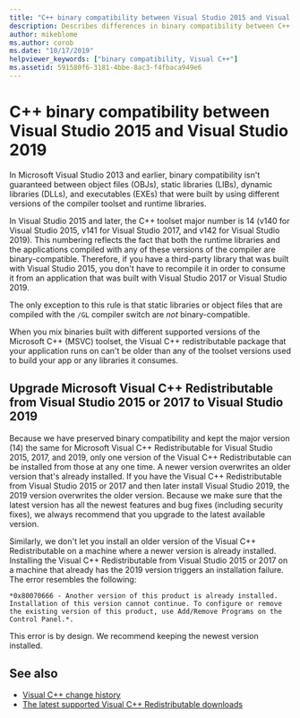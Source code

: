 ```yaml
---
title: "C++ binary compatibility between Visual Studio 2015 and Visual Studio 2019"
description: Describes differences in binary compatibility between C++ files in Visual Studio 2015 and Visual Studio 2019.
author: mikeblome
ms.author: corob
ms.date: "10/17/2019"
helpviewer_keywords: ["binary compatibility, Visual C++"]
ms.assetid: 591580f6-3181-4bbe-8ac3-f4fbaca949e6
---
```

# C++ binary compatibility between Visual Studio 2015 and Visual Studio 2019

In Microsoft Visual Studio 2013 and earlier, binary compatibility isn't guaranteed between object files (OBJs), static libraries (LIBs), dynamic libraries (DLLs), and executables (EXEs) that were built by using different versions of the compiler toolset and runtime libraries.

In Visual Studio 2015 and later, the C++ toolset major number is 14 (v140 for Visual Studio 2015, v141 for Visual Studio 2017, and v142 for Visual Studio 2019). This numbering reflects the fact that both the runtime libraries and the applications compiled with any of these versions of the compiler are binary-compatible. Therefore, if you have a third-party library that was built with Visual Studio 2015, you don't have to recompile it in order to consume it from an application that was built with Visual Studio 2017 or Visual Studio 2019.

The only exception to this rule is that static libraries or object files that are compiled with the `/GL` compiler switch are *not* binary-compatible.

When you mix binaries built with different supported versions of the Microsoft C++ (MSVC) toolset, the Visual C++ redistributable package that your application runs on can't be older than any of the toolset versions used to build your app or any libraries it consumes.

## Upgrade Microsoft Visual C++ Redistributable from Visual Studio 2015 or 2017 to Visual Studio 2019

Because we have preserved binary compatibility and kept the major version (14) the same for Microsoft Visual C++ Redistributable for Visual Studio 2015, 2017, and 2019, only one version of the Visual C++ Redistributable can be installed from those at any one time. A newer version overwrites an older version that's already installed. If you have the Visual C++ Redistributable from Visual Studio 2015 or 2017 and then later install Visual Studio 2019, the 2019 version overwrites the older version. Because we make sure that the latest version has all the newest features and bug fixes (including security fixes), we always recommend that you upgrade to the latest available version.

Similarly, we don't let you install an older version of the Visual C++ Redistributable on a machine where a newer version is already installed. Installing the Visual C++ Redistributable from Visual Studio 2015 or 2017 on a machine that already has the 2019 version triggers an installation failure. The error resembles the following:

```
*0x80070666 - Another version of this product is already installed. Installation of this version cannot continue. To configure or remove the existing version of this product, use Add/Remove Programs on the Control Panel.*.
```

This error is by design. We recommend keeping the newest version installed.

## See also

* [Visual C++ change history](../porting/visual-cpp-change-history-2003-2015.md)
* [The latest supported Visual C++ Redistributable downloads](https://support.microsoft.com/en-us/help/2977003/the-latest-supported-visual-c-downloads) 
